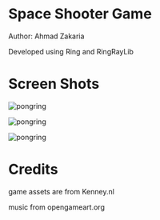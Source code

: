 Space Shooter Game
=========

Author: Ahmad Zakaria

Developed using Ring and RingRayLib


# Screen Shots 

![pongring](https://raw.githubusercontent.com/zaka7024/ring/master/applications/spaceshooter/1.png)

![pongring](https://raw.githubusercontent.com/zaka7024/ring/master/applications/spaceshooter/2.png)

![pongring](https://raw.githubusercontent.com/zaka7024/ring/master/applications/spaceshooter/3.png)

# Credits
 game assets are from Kenney.nl
 
 music from opengameart.org
